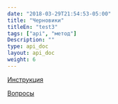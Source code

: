 ```yaml
---
date: "2018-03-29T21:54:53-05:00"
title: "Черновики"
titleEn: "test3"
tags: ["api", "метод"]
Description: ""
type: api_doc
layout: api_doc
weight: 6
---
```


[Инструкция](/registration/instruction/)

[Вопросы](/registration/questions/=)